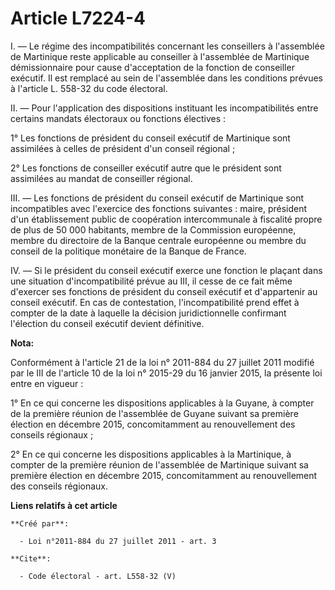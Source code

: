 # Article L7224-4

I. ― Le régime des incompatibilités concernant les conseillers à l'assemblée de Martinique reste applicable au conseiller à
l'assemblée de Martinique démissionnaire pour cause d'acceptation de la fonction de conseiller exécutif. Il est remplacé au
sein de l'assemblée dans les conditions prévues à l'article L. 558-32 du code électoral. 

II. ― Pour l'application des dispositions instituant les incompatibilités entre certains mandats électoraux ou fonctions
électives : 

1° Les fonctions de président du conseil exécutif de Martinique sont assimilées à celles de président d'un conseil
régional ; 

2° Les fonctions de conseiller exécutif autre que le président sont assimilées au mandat de conseiller régional. 

III. ― Les fonctions de président du conseil exécutif de Martinique sont incompatibles avec l'exercice des fonctions
suivantes : maire, président d'un établissement public de coopération intercommunale à fiscalité propre de plus de 50 000
habitants, membre de la Commission européenne, membre du directoire de la Banque centrale européenne ou membre du conseil de
la politique monétaire de la Banque de France. 

IV. ― Si le président du conseil exécutif exerce une fonction le plaçant dans une situation d'incompatibilité prévue au III,
il cesse de ce fait même d'exercer ses fonctions de président du conseil exécutif et d'appartenir au conseil exécutif. En cas
de contestation, l'incompatibilité prend effet à compter de la date à laquelle la décision juridictionnelle confirmant
l'élection du conseil exécutif devient définitive.

**Nota:**

Conformément à l'article 21 de la loi n° 2011-884 du 27 juillet 2011 modifié par le III de l'article 10 de la loi n° 2015-29
du 16 janvier 2015, la présente loi entre en vigueur : 

1° En ce qui concerne les dispositions applicables à la Guyane, à compter de la première réunion de l'assemblée de Guyane
suivant sa première élection en décembre 2015, concomitamment au renouvellement des     conseils régionaux ; 

2° En ce qui concerne les dispositions applicables à la Martinique, à compter de la première réunion de l'assemblée de
Martinique suivant sa première élection en décembre 2015, concomitamment au renouvellement des     conseils régionaux.

**Liens relatifs à cet article**

	**Créé par**:

	  - Loi n°2011-884 du 27 juillet 2011 - art. 3

	**Cite**:

	  - Code électoral - art. L558-32 (V)
